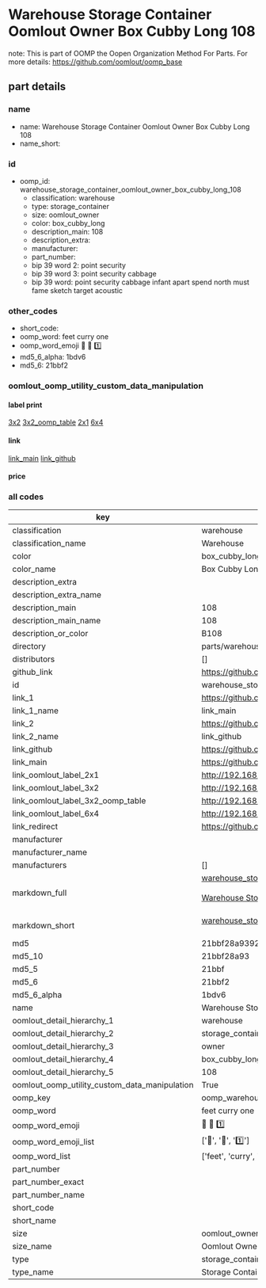 # Warehouse Storage Container Oomlout Owner Box Cubby Long 108  

note: This is part of OOMP the Oopen Organization Method For Parts. For more details: https://github.com/oomlout/oomp_base

##  part details
  







### name
* name: Warehouse Storage Container Oomlout Owner Box Cubby Long 108
* name_short: 
### id
* oomp_id: warehouse_storage_container_oomlout_owner_box_cubby_long_108
  * classification: warehouse
  * type: storage_container
  * size: oomlout_owner
  * color: box_cubby_long
  * description_main: 108
  * description_extra: 
  * manufacturer: 
  * part_number: 
  * bip 39 word 2: point security
  * bip 39 word 3: point security cabbage
  * bip 39 word: point security cabbage infant apart spend north must fame sketch target acoustic

### other_codes
* short_code: 
* oomp_word: feet curry one
* oomp_word_emoji :feet: :curry: :one:
* md5_6_alpha: 1bdv6
* md5_6: 21bbf2






### oomlout_oomp_utility_custom_data_manipulation
#### label print
[3x2](http://192.168.1.245:1112/?label=oomp%201bdv6)
[3x2_oomp_table](http://192.168.1.108:1112/?label=oomp%201bdv6)
[2x1](http://192.168.1.242:1112/?label=oomp%201bdv6)
[6x4](http://192.168.1.55:1112/?label=oomp%201bdv6)    

#### link

[link_main](https://github.com/oomlout/oomlout_oomp_version_1_messy/tree/main/parts/warehouse_storage_container_oomlout_owner_box_cubby_long_108) [link_github](https://github.com/oomlout/oomlout_oomp_version_1_messy/tree/main/parts/warehouse_storage_container_oomlout_owner_box_cubby_long_108)                             

#### price







### all codes 
| key | value |  
| --- | --- |  
| classification | warehouse |  
| classification_name | Warehouse |  
| color | box_cubby_long |  
| color_name | Box Cubby Long |  
| description_extra |  |  
| description_extra_name |  |  
| description_main | 108 |  
| description_main_name | 108 |  
| description_or_color | B108 |  
| directory | parts/warehouse_storage_container_oomlout_owner_box_cubby_long_108 |  
| distributors | [] |  
| github_link | https://github.com/oomlout/oomlout_oomp_part_src/tree/main/parts/warehouse_storage_container_oomlout_owner_box_cubby_long_108 |  
| id | warehouse_storage_container_oomlout_owner_box_cubby_long_108 |  
| link_1 | https://github.com/oomlout/oomlout_oomp_version_1_messy/tree/main/parts/warehouse_storage_container_oomlout_owner_box_cubby_long_108 |  
| link_1_name | link_main |  
| link_2 | https://github.com/oomlout/oomlout_oomp_version_1_messy/tree/main/parts/warehouse_storage_container_oomlout_owner_box_cubby_long_108 |  
| link_2_name | link_github |  
| link_github | https://github.com/oomlout/oomlout_oomp_version_1_messy/tree/main/parts/warehouse_storage_container_oomlout_owner_box_cubby_long_108 |  
| link_main | https://github.com/oomlout/oomlout_oomp_version_1_messy/tree/main/parts/warehouse_storage_container_oomlout_owner_box_cubby_long_108 |  
| link_oomlout_label_2x1 | http://192.168.1.242:1112/?label=oomp%201bdv6 |  
| link_oomlout_label_3x2 | http://192.168.1.245:1112/?label=oomp%201bdv6 |  
| link_oomlout_label_3x2_oomp_table | http://192.168.1.108:1112/?label=oomp%201bdv6 |  
| link_oomlout_label_6x4 | http://192.168.1.55:1112/?label=oomp%201bdv6 |  
| link_redirect | https://github.com/oomlout/oomlout_oomp_version_1_messy/tree/main/parts/warehouse_storage_container_oomlout_owner_box_cubby_long_108 |  
| manufacturer |  |  
| manufacturer_name |  |  
| manufacturers | [] |  
| markdown_full | [warehouse_storage_container_oomlout_owner_box_cubby_long_108](none)<br>[](none)<br>[Warehouse Storage Container Oomlout Owner Box Cubby Long 108](none)<br><br> |  
| markdown_short | [warehouse_storage_container_oomlout_owner_box_cubby_long_108](none)<br><br> |  
| md5 | 21bbf28a939212cb450527343f70b53a |  
| md5_10 | 21bbf28a93 |  
| md5_5 | 21bbf |  
| md5_6 | 21bbf2 |  
| md5_6_alpha | 1bdv6 |  
| name | Warehouse Storage Container Oomlout Owner Box Cubby Long 108 |  
| oomlout_detail_hierarchy_1 | warehouse |  
| oomlout_detail_hierarchy_2 | storage_container |  
| oomlout_detail_hierarchy_3 | owner |  
| oomlout_detail_hierarchy_4 | box_cubby_long |  
| oomlout_detail_hierarchy_5 | 108 |  
| oomlout_oomp_utility_custom_data_manipulation | True |  
| oomp_key | oomp_warehouse_storage_container_oomlout_owner_box_cubby_long_108 |  
| oomp_word | feet curry one |  
| oomp_word_emoji | :feet: :curry: :one: |  
| oomp_word_emoji_list | [':feet:', ':curry:', ':one:'] |  
| oomp_word_list | ['feet', 'curry', 'one'] |  
| part_number |  |  
| part_number_exact |  |  
| part_number_name |  |  
| short_code |  |  
| short_name |  |  
| size | oomlout_owner |  
| size_name | Oomlout Owner |  
| type | storage_container |  
| type_name | Storage Container |  
